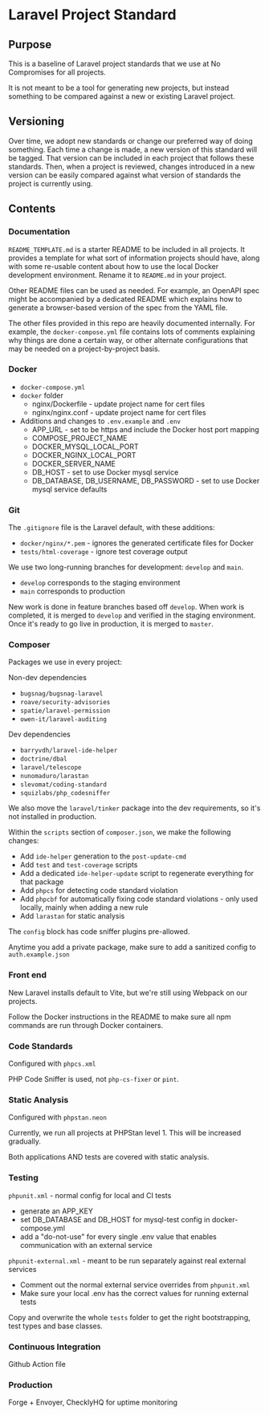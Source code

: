 # Laravel Project Standard

## Purpose

This is a baseline of Laravel project standards that we use at No Compromises for all projects.

It is not meant to be a tool for generating new projects, but instead something to be compared against a new or existing
Laravel project.

## Versioning

Over time, we adopt new standards or change our preferred way of doing something. Each time a change is made, a new version
of this standard will be tagged. That version can be included in each project that follows these standards. Then, when a
project is reviewed, changes introduced in a new version can be easily compared against what version of standards the 
project is currently using.

## Contents

### Documentation

`README_TEMPLATE.md` is a starter README to be included in all projects. It provides a template for
what sort of information projects should have, along with some re-usable content about how to use the local Docker
development environment. Rename it to `README.md` in your project.

Other README files can be used as needed. For example, an OpenAPI spec might be accompanied by a dedicated README which
explains how to generate a browser-based version of the spec from the YAML file.

The other files provided in this repo are heavily documented internally. For example, the `docker-compose.yml` file
contains lots of comments explaining why things are done a certain way, or other alternate configurations that may be
needed on a project-by-project basis.

### Docker

* `docker-compose.yml`
* `docker` folder
  * nginx/Dockerfile - update project name for cert files
  * nginx/nginx.conf - update project name for cert files
* Additions and changes to `.env.example` and `.env`
  * APP_URL - set to be https and include the Docker host port mapping
  * COMPOSE_PROJECT_NAME
  * DOCKER_MYSQL_LOCAL_PORT
  * DOCKER_NGINX_LOCAL_PORT
  * DOCKER_SERVER_NAME
  * DB_HOST - set to use Docker mysql service
  * DB_DATABASE, DB_USERNAME, DB_PASSWORD - set to use Docker mysql service defaults

### Git

The `.gitignore` file is the Laravel default, with these additions:
* `docker/nginx/*.pem` - ignores the generated certificate files for Docker
* `tests/html-coverage` - ignore test coverage output

We use two long-running branches for development: `develop` and `main`.
* `develop` corresponds to the staging environment
* `main` corresponds to production

New work is done in feature branches based off `develop`. When work is completed, it is merged to `develop` and verified
in the staging environment. Once it's ready to go live in production, it is merged to `master`.

### Composer

Packages we use in every project:

Non-dev dependencies
* `bugsnag/bugsnag-laravel`
* `roave/security-advisories`
* `spatie/laravel-permission`
* `owen-it/laravel-auditing`

Dev dependencies
* `barryvdh/laravel-ide-helper`
* `doctrine/dbal`
* `laravel/telescope`
* `nunomaduro/larastan`
* `slevomat/coding-standard`
* `squizlabs/php_codesniffer`

We also move the `laravel/tinker` package into the dev requirements, so it's not installed in production.

Within the `scripts` section of `composer.json`, we make the following changes:
* Add `ide-helper` generation to the `post-update-cmd`
* Add `test` and `test-coverage` scripts
* Add a dedicated `ide-helper-update` script to regenerate everything for that package
* Add `phpcs` for detecting code standard violation
* Add `phpcbf` for automatically fixing code standard violations - only used locally, mainly when adding a new rule
* Add `larastan` for static analysis

The `config` block has code sniffer plugins pre-allowed.

Anytime you add a private package, make sure to add a sanitized config to `auth.example.json`

### Front end

New Laravel installs default to Vite, but we're still using Webpack on our projects.

Follow the Docker instructions in the README to make sure all npm commands are run through Docker containers.

### Code Standards

Configured with `phpcs.xml`

PHP Code Sniffer is used, not `php-cs-fixer` or `pint`.

### Static Analysis

Configured with `phpstan.neon`

Currently, we run all projects at PHPStan level 1. This will be increased gradually.

Both applications AND tests are covered with static analysis.

### Testing

`phpunit.xml` - normal config for local and CI tests
* generate an APP_KEY
* set DB_DATABASE and DB_HOST for mysql-test config in docker-compose.yml
* add a "do-not-use" for every single .env value that enables communication with an external service

`phpunit-external.xml` - meant to be run separately against real external services
* Comment out the normal external service overrides from `phpunit.xml`
* Make sure your local .env has the correct values for running external tests

Copy and overwrite the whole `tests` folder to get the right bootstrapping, test types and base classes.

### Continuous Integration

Github Action file

### Production

Forge + Envoyer, ChecklyHQ for uptime monitoring
